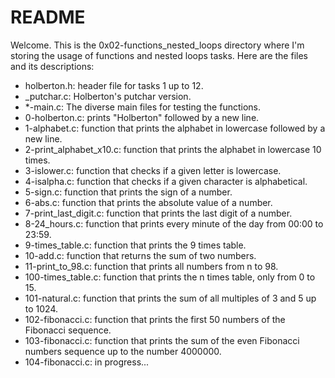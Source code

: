 # README

Welcome. This is the 0x02-functions_nested_loops directory where I'm storing the usage of functions and nested loops tasks. Here are the files and its descriptions:

 - holberton.h: header file for tasks 1 up to 12.
 - _putchar.c: Holberton's putchar version.
 - *-main.c: The diverse main files for testing the functions.
 - 0-holberton.c: prints "Holberton" followed by a new line.
 - 1-alphabet.c: function that prints the alphabet in lowercase followed by a new line.
 - 2-print_alphabet_x10.c: function that prints the alphabet in lowercase 10 times.
 - 3-islower.c: function that checks if a given letter is lowercase.
 - 4-isalpha.c: function that checks if a given character is alphabetical.
 - 5-sign.c: function that prints the sign of a number.
 - 6-abs.c: function that prints the absolute value of a number.
 - 7-print_last_digit.c: function that prints the last digit of a number.
 - 8-24_hours.c: function that prints every minute of the day from 00:00 to 23:59.
 - 9-times_table.c: function that prints the 9 times table.
 - 10-add.c: function that returns the sum of two numbers.
 - 11-print_to_98.c: function that prints all numbers from n to 98.
 - 100-times_table.c: function that prints the n times table, only from 0 to 15.
 - 101-natural.c: function that prints the sum of all multiples of 3 and 5 up to 1024.
 - 102-fibonacci.c: function that prints the first 50 numbers of the Fibonacci sequence.
 - 103-fibonacci.c: function that prints the sum of the even Fibonacci numbers sequence up to the number 4000000.
 - 104-fibonacci.c: in progress...